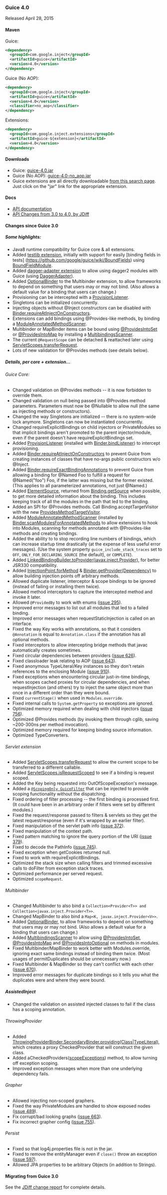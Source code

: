 ### Guice 4.0

Released April 28, 2015

#### Maven

Guice:

```xml
<dependency>
  <groupId>com.google.inject</groupId>
  <artifactId>guice</artifactId>
  <version>4.0</version>
</dependency>
```

Guice (No AOP):

```xml
<dependency>
  <groupId>com.google.inject</groupId>
  <artifactId>guice</artifactId>
  <version>4.0</version>
  <classifier>no_aop</classifier>
</dependency>
```

Extensions:

```xml
<dependency>
  <groupId>com.google.inject.extensions</groupId>
  <artifactId>guice-${extension}</artifactId>
  <version>4.0</version>
</dependency>
```

#### Downloads

 * Guice: [guice-4.0.jar](http://search.maven.org/remotecontent?filepath=com/google/inject/guice/4.0/guice-4.0.jar)
 * Guice (No AOP): [guice-4.0-no_aop.jar](http://search.maven.org/remotecontent?filepath=com/google/inject/guice/4.0/guice-4.0-no_aop.jar)
 * Guice extensions are all directly downloadable [from this search page](http://search.maven.org/#search%7Cga%7C1%7Cg%3A%22com.google.inject.extensions%22%20AND%20v%3A%224.0%22).  Just click on the "jar" link for the appropriate extension.

#### Docs

  * [API documentation](https://google.github.io/guice/api-docs/4.0/javadoc/index.html)
  * [API Changes from 3.0 to 4.0, by JDiff](http://google.github.io/guice/api-docs/4.0/api-diffs/changes.html)

#### Changes since Guice 3.0
##### Some highlights:
   * Java8 runtime compatibility for Guice core & all extensions.
   * Added [testlib extension](http://search.maven.org/#artifactdetails%7Ccom.google.inject.extensions%7Cguice-testlib%7C4.0%7Cjar), initially with support for easily [binding fields in tests] (https://github.com/google/guice/wiki/BoundFields) using [BoundFieldModule](https://google.github.io/guice/api-docs/4.0/javadoc/com/google/inject/testing/fieldbinder/BoundFieldModule.html).
   * Added [dagger-adapter extension](http://search.maven.org/#artifactdetails%7Ccom.google.inject.extensions%7Cguice-dagger-adapter%7C4.0%7Cjar) to allow using dagger2 modules with Guice (using [DaggerAdapter](https://google.github.io/guice/api-docs/4.0/javadoc/com/google/inject/daggeradapter/DaggerAdapter.html)).
   * Added [OptionalBinder](http://google.github.io/guice/api-docs/4.0/javadoc/com/google/inject/multibindings/OptionalBinder.html) to the Multibinder extension, to allow frameworks to depend on something that users may or may not bind.  (Also allows a default value for a binding that users can change.)
   * Provisioning can be intercepted with a [ProvisionListener](http://google.github.io/guice/api-docs/4.0/javadoc/com/google/inject/spi/ProvisionListener.html).
   * Singletons can be initialized concurrently.
   * Injecting objects without @Inject constructors can be disabled with [Binder.requireAtInjectOnConstructors](http://google.github.io/guice/api-docs/4.0/javadoc/com/google/inject/Binder.html#requireAtInjectOnConstructors--).
   * Extensions can add bindings using @Provides-like methods, by binding a [ModuleAnnotatedMethodScanner](http://google.github.io/guice/api-docs/4.0/javadoc/com/google/inject/spi/ModuleAnnotatedMethodScanner.html).
   * Multibinder or MapBinder items can be bound using [@ProvidesIntoSet](https://google.github.io/guice/api-docs/4.0/javadoc/com/google/inject/multibindings/ProvidesIntoSet.html) or [@ProvidesIntoMap](https://google.github.io/guice/api-docs/4.0/javadoc/com/google/inject/multibindings/ProvidesIntoMap.html) by installing a [MultibindingsScanner](https://google.github.io/guice/api-docs/4.0/javadoc/com/google/inject/multibindings/MultibindingsScanner.html).
   * The current `@RequestScope` can be detached & reattached later using [ServletScopes.transferRequest](http://google.github.io/guice/api-docs/4.0/javadoc/com/google/inject/servlet/ServletScopes.html#transferRequest-java.util.concurrent.Callable-).
   * Lots of new validation for @Provides methods (see details below).

##### Details, per core + extension...
###### Guice Core:
  * Changed validation on @Provides methods -- it is now forbidden to override them.
  * Changed validation on null being passed into @Provides method parameters.  Parameters must now be @Nullable to allow null (the same as injecting methods or constructors).
  * Changed the way Singletons are initialized -- there is no system-wide lock anymore.  Singletons can now be instantiated concurrently.
  * Changed requireExplicitBindings on child injectors or PrivateModules so that implicit bindings aren't promoted to the parent injector/module, even if the parent doesn't have requireExplicitBindings set.
  * Added [ProvisionListener](http://google.github.io/guice/api-docs/4.0/javadoc/com/google/inject/spi/ProvisionListener.html) (installed with [Binder.bindListener](http://google.github.io/guice/api-docs/4.0/javadoc/com/google/inject/Binder.html#bindListener-com.google.inject.matcher.Matcher-com.google.inject.spi.ProvisionListener...-)) to intercept provisioning.
  * Added [Binder.requireAtInjectOnConstructors](http://google.github.io/guice/api-docs/4.0/javadoc/com/google/inject/Binder.html#requireAtInjectOnConstructors--) to prevent Guice from creating instances of classes that have no-args public constructors w/o @Inject.
  * Added [Binder.requireExactBindingAnnotations](http://google.github.io/guice/api-docs/4.0/javadoc/com/google/inject/Binder.html#requireExactBindingAnnotations--) to prevent Guice from allowing a binding for @Named Foo to fulfill a request for @Named("foo") Foo, if the latter was missing but the former existed.  (This applies to all parameterized annotations, not just @Named.)
  * Added [ElementSource](http://google.github.io/guice/api-docs/4.0/javadoc/com/google/inject/spi/ElementSource.html), returned from [Binding.getSource](http://google.github.io/guice/api-docs/4.0/javadoc/com/google/inject/spi/Element.html#getSource--) when possible, to get more detailed information about the binding.  This includes keeping track of all the modules in the path that led to the binding.
  * Added an SPI for @Provides methods. Call Binding.acceptTargetVisitor with the new [ProvidesMethodTargetVisitor](http://google.github.io/guice/api-docs/4.0/javadoc/com/google/inject/spi/ProvidesMethodTargetVisitor.html).
  * Added [ModuleAnnotatedMethodScanner](http://google.github.io/guice/api-docs/4.0/javadoc/com/google/inject/spi/ModuleAnnotatedMethodScanner.html) (installed by [Binder.scanModulesForAnnotatedMethods](http://google.github.io/guice/api-docs/4.0/javadoc/com/google/inject/Binder.html#scanModulesForAnnotatedMethods-com.google.inject.spi.ModuleAnnotatedMethodScanner-) to allow extensions to hook into Modules, scanning for methods annotated with @Provides-like methods and creating bindings.
  * Added the ability to to stop recording line numbers of bindings, which can increase startup time drastically (at the expense of less useful error messages).  (Use the system property `guice_include_stack_traces` set to `OFF`, `ONLY_FOR_DECLARING_SOURCE` (the default), or `COMPLETE`).
  * Added [LinkedBindingBuilder.toProvider(javax.inject.Provider)](http://google.github.io/guice/api-docs/4.0/javadoc/com/google/inject/binder/LinkedBindingBuilder.html#toProvider-javax.inject.Provider-), for better JSR330 compatibility.
  * Added [InjectionPoint.forMethod](http://google.github.io/guice/api-docs/4.0/javadoc/com/google/inject/spi/InjectionPoint.html#forMethod-java.lang.reflect.Method-com.google.inject.TypeLiteral-) & [Binder.getProvider(Dependency)](http://google.github.io/guice/api-docs/4.0/javadoc/com/google/inject/Binder.html#getProvider-com.google.inject.spi.Dependency-) to allow building injection points off arbitrary methods.
  * Allowed duplicate listener, interceptor & scope bindings to be ignored (instead of failing or installing them twice).
  * Allowed method interceptors to capture the intercepted method and invoke it later.
  * Allowed `@ProvidedBy` to work with enums ([issue 295](https://github.com/google/guice/issues/295)).
  * Improved error messages to list out all modules that led to a failed binding.
  * Improved error messages when requestStaticInjection is called on an interface.
  * Fixed the way Key works with annotations, so that it considers `@Annotation` is equal to `Annotation.class` if the annotation has all optional methods.
  * Fixed interceptors to allow intercepting bridge methods that javac automatically creates sometimes.
  * Fixed circular dependencies between providers ([issue 626](https://github.com/google/guice/issues/626)).
  * Fixed classloader leak relating to AOP ([issue 643](https://github.com/google/guice/issues/643)).
  * Fixed anonymous TypeLiteral/Key instances so they don't retain references to the enclosing Module ([issue 910](https://github.com/google/guice/issues/910)).
  * Fixed exceptions when encountering circular just-in-time bindings, when scopes cached proxies for circular dependencies, and when requestInjection (and others) try to inject the same object more than once in a different order than they were bound.
  * Fixed `currentStage()` when used in `Modules.override`.
  * Fixed internal calls to `System.getProperty` so exceptions are ignored.
  * Optimized memory required when dealing with child injectors ([issue 756](https://github.com/google/guice/issues/756)).
  * Optimized @Provides methods (by invoking them through cglib, saving ~200-300ns per method invocation).
  * Optimized memory required for keeping binding source information.
  * Optimized TypeConverters.

###### Servlet extension
  * Added [ServletScopes.transferRequest](http://google.github.io/guice/api-docs/4.0/javadoc/com/google/inject/servlet/ServletScopes.html#transferRequest-java.util.concurrent.Callable-) to allow the current scope to be transferred to a different callable.
  * Added [ServletScopes.isRequestScoped](http://google.github.io/guice/api-docs/4.0/javadoc/com/google/inject/servlet/ServletScopes.html#isRequestScoped-com.google.inject.Binding-) to see if a binding is request scoped.
  * Added the Key being requested into OutOfScopeException's message.
  * Added a [`@ScopingOnly GuiceFilter`](http://google.github.io/guice/api-docs/4.0/javadoc/com/google/inject/servlet/ScopingOnly.html) that can be injected to provide scoping functionality without the dispatching.
  * Fixed ordering of filter processing -- the first binding is processed first.  (It could have been in an arbitrary order if filters were set by different modules.)
  * Fixed the request/response passed to filters & servlets so they get the latest request/response (even if it's wrapped by an earlier filter).
  * Fixed manipulation of the servlet path info ([issue 372](https://github.com/google/guice/issues/372)).
  * Fixed manipulation of the context path.
  * Fixed pattern matching to ignore the query portion of the URI ([issue 379](https://github.com/google/guice/issues/379)).
  * Fixed to decode the PathInfo ([issue 745](https://github.com/google/guice/issues/745)).
  * Fixed exception when getCookies returned null.
  * Fixed to work with requireExplicitBindings.
  * Optimized the stack size when calling filters and trimmed excessive calls to doFilter from exception stack traces.
  * Optimized performance per served request.
  * Optimized `scopeRequest`.

###### Multibinder
  * Changed Multibinder to also bind a `Collection<Provider<T>> and Collection<javax.inject.Provider<T>>`.
  * Changed MapBinder to also bind a `Map<K, javax.inject.Provider<V>>`.
  * Added [OptionalBinder](http://google.github.io/guice/api-docs/4.0/javadoc/com/google/inject/multibindings/OptionalBinder.html), to allow frameworks to depend on something that users may or may not bind.  (Also allows a default value for a binding that users can change.)
  * Added [MultibindingsScanner](https://google.github.io/guice/api-docs/4.0/javadoc/com/google/inject/multibindings/MultibindingsScanner.html) to allow using [@ProvidesIntoSet](https://google.github.io/guice/api-docs/4.0/javadoc/com/google/inject/multibindings/ProvidesIntoSet.html), [@ProvidesIntoMap](https://google.github.io/guice/api-docs/4.0/javadoc/com/google/inject/multibindings/ProvidesIntoMap.html) and [@ProvidesIntoOptional](https://google.github.io/guice/api-docs/4.0/javadoc/com/google/inject/multibindings/ProvidesIntoOptional.html) on methods in modules.
  * Fixed Multibinder/MapBinder to work better with Modules.override, ignoring exact same bindings instead of binding them twice.  (Most usages of permitDuplicates should be unnecessary now.)
  * Fixed Multibinder & MapBinder so they can't conflict with each other ([issue 670](https://github.com/google/guice/issues/670)).
  * Improved error messages for duplicate bindings so it tells you what the duplicates were and where they were bound.

##### AssistedInject
   * Changed the validation on assisted injected classes to fail if the class has a scoping annotation.

###### ThrowingProvider
   * Added [ThrowingProviderBinder.SecondaryBinder.providing(Class|TypeLiteral)](http://google.github.io/guice/api-docs/4.0/javadoc/com/google/inject/throwingproviders/ThrowingProviderBinder.SecondaryBinder.html#providing-java.lang.Class-), which creates a proxy CheckedProvider that will construct the given class.
   * Added aCheckedProviders([scopeExceptions](http://google.github.io/guice/api-docs/4.0/javadoc/com/google/inject/throwingproviders/CheckedProvides.html#scopeExceptions--)) method, to allow turning off exception scoping.
   * Improved exception messages when more than one underlying dependency fails.

###### Grapher
   * Allowed injecting non-scoped graphers.
   * Fixed the way PrivateModules are handled to show exposed nodes ([issue 489](https://github.com/google/guice/issues/489)).
   * Fix corrupt/bad looking graphs ([issue 663](https://github.com/google/guice/issues/663)).
   * Fix incorrect grapher config ([issue 755](https://github.com/google/guice/issues/755)).

###### Persist
   * Fixed so that log4j.properties file is not in the jar.
   * Fixed to remove the entityManager even if `close()` throw an exception ([issue 597](https://github.com/google/guice/issues/597)).
   * Allowed JPA properties to be arbitrary Objects (in addition to Strings).

#### Migrating from Guice 3.0
See the [JDiff change report](http://google.github.io/guice/api-docs/4.0/api-diffs/changes.html) for complete details.
